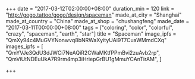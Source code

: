 +++
date = "2017-03-12T02:00:00+08:00"
duration_min = 120
link = "http://gogo.tattoo/gogo/design/spaceman"
made_at_city = "Shanghai"
made_at_country = "China"
made_at_shop = "chushangfeng"
made_date = "2017-03-11T00:00:00+08:00"
tags = ["coloring", "color", "colorful", "crazy", "spaceman", "earth", "star"]
title = "Spaceman"
image_ipfs = "QmXy94c4MuGVYNonwvq8bNRWaXyityUAi9T7CuaWMmdCXq"
images_ipfs = [  "QmYVJe3QdU3dJWCi7NeAQiR2CWaMKtfPPmBvi2zuAvb2rp",
  "QmViUtNDEuUkA7R9rm4mp3iHriepGrBU1gMmuYCAnTirAM",
]

+++
